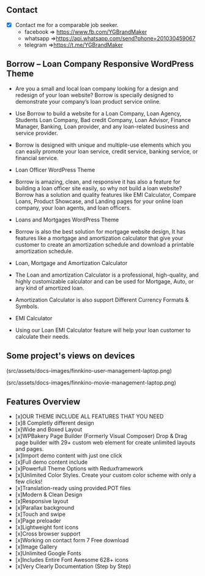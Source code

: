 
## Contact 

- [x] Contact me for a comparable job seeker.
	- facebook => https://www.fb.com/YGBrandMaker
	- whatsapp =>https://api.whatsapp.com/send?phone=201030459067
	- telegram =>https://t.me/YGBrandMaker

##  Borrow – Loan Company Responsive WordPress Theme


- Are you a small and local loan company looking for a design and redesign of your loan website? Borrow is specially designed to demonstrate your company’s loan product service online.

- Use Borrow to build a website for a Loan Company, Loan Agency, Students Loan Company, Bad credit Company, Loan Advisor, Finance Manager, Banking, Loan provider, and any loan-related business and service provider.

- Borrow is designed with unique and multiple-use elements which you can easily promote your loan service, credit service, banking service, or financial service.

- Loan Officer WordPress Theme

- Borrow is amazing, clean, and responsive it has also a feature for building a loan officer site easily, so why not build a loan website? Borrow has a solution and quality features like EMI Calculator, Compare Loans, Product Showcase, and Landing pages for your online loan company, your loan agents, and loan officers.

- Loans and Mortgages WordPress Theme

- Borrow is also the best solution for mortgage website design, It has features like a mortgage and amortization calculator that give your customer to create an amortization schedule and download a printable amortization schedule.

- Loan, Mortgage and Amortization Calculator

- The Loan and amortization Calculator is a professional, high-quality, and highly customizable calculator and can be used for Mortgage, Auto, or any kind of amortized loan.

- Amortization Calculator is also support Different Currency Formats & Symbols.

- EMI Calculator

- Using our Loan EMI Calculator feature will help your loan customer to calculate their needs.
## Some project's views on devices




(src/assets/docs-images/finnkino-user-management-laptop.png)

(src/assets/docs-images/finnkino-movie-management-laptop.png)



## Features Overview


 
- [x]OUR THEME INCLUDE ALL FEATURES THAT YOU NEED
- [x]8 Completly different design
- [x]Wide and Boxed Layout
- [x]WPBakery Page Builder (Formerly Visual Composer) Drop & Drag page builder with 29+ custom web element for create unlimited layouts and pages.
- [x]Import demo content with just one click
- [x]Full demo content include
- [x]Powerfull Theme Options with Reduxframework
- [x]Unlimited Color Styles. Create your custom color scheme with only a few clicks!
- [x]Translation-ready using provided.POT files
- [x]Modern & Clean Design
- [x]Responsive layout
- [x]Parallax background
- [x]Touch and swipe
- [x]Page preloader
- [x]Lightweight font icons
- [x]Cross browser support
- [x]Working on contact form 7 Free download
- [x]Image Gallery
- [x]Unlimited Google Fonts
- [x]Includes Entire Font Awesome 628+ icons
- [x]Very Clearly Documentation (Step by Step)